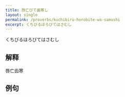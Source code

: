 ```yaml
---
title: 唇亡びて歯寒し
layout: single
permalink: /proverbs/kuchibiru-horobite-wa-samushi
excerpt: くちびるほろびてはさむし
---
```


くちびるほろびてはさむし

## 解释

唇亡齿寒

## 例句

